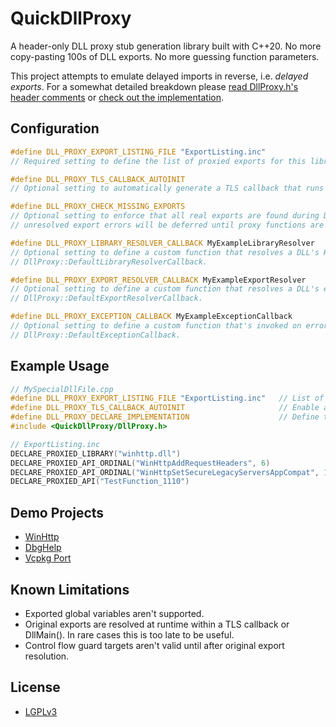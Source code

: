 # QuickDllProxy

A header-only DLL proxy stub generation library built with C++20. No more copy-pasting 100s of DLL exports. No more guessing function parameters.

This project attempts to emulate delayed imports in reverse, i.e. *delayed exports*. For a somewhat detailed breakdown please [read DllProxy.h's header comments](include/QuickDllProxy/DllProxy.h) or [check out the implementation](include/QuickDllProxy/DllProxyImpl.inl).

## Configuration

```cpp
#define DLL_PROXY_EXPORT_LISTING_FILE "ExportListing.inc"
// Required setting to define the list of proxied exports for this library.

#define DLL_PROXY_TLS_CALLBACK_AUTOINIT
// Optional setting to automatically generate a TLS callback that runs DllProxy::Initialize.

#define DLL_PROXY_CHECK_MISSING_EXPORTS
// Optional setting to enforce that all real exports are found during DllProxy::Initialize. If disabled,
// unresolved export errors will be deferred until proxy functions are invoked.

#define DLL_PROXY_LIBRARY_RESOLVER_CALLBACK MyExampleLibraryResolver
// Optional setting to define a custom function that resolves a DLL's HMODULE. Signature identical to
// DllProxy::DefaultLibraryResolverCallback.

#define DLL_PROXY_EXPORT_RESOLVER_CALLBACK MyExampleExportResolver
// Optional setting to define a custom function that resolves a DLL's exported function. Signature identical to 
// DllProxy::DefaultExportResolverCallback.

#define DLL_PROXY_EXCEPTION_CALLBACK MyExampleExceptionCallback
// Optional setting to define a custom function that's invoked on error. Signature identical to
// DllProxy::DefaultExceptionCallback.
```

## Example Usage

```cpp
// MySpecialDllFile.cpp
#define DLL_PROXY_EXPORT_LISTING_FILE "ExportListing.inc"   // List of exported functions
#define DLL_PROXY_TLS_CALLBACK_AUTOINIT                     // Enable automatic initialization TLS callback
#define DLL_PROXY_DECLARE_IMPLEMENTATION                    // Define the whole implementation
#include <QuickDllProxy/DllProxy.h>
```

```cpp
// ExportListing.inc
DECLARE_PROXIED_LIBRARY("winhttp.dll")
DECLARE_PROXIED_API_ORDINAL("WinHttpAddRequestHeaders", 6)
DECLARE_PROXIED_API_ORDINAL("WinHttpSetSecureLegacyServersAppCompat", 1)
DECLARE_PROXIED_API("TestFunction_1110")
```

## Demo Projects
- [WinHttp](example/demo_winhttp/dllmain.cpp)
- [DbgHelp](example/demo_dbghelp/proxy.cpp)
- [Vcpkg Port](example/vcpkg_port)

## Known Limitations
- Exported global variables aren't supported.
- Original exports are resolved at runtime within a TLS callback or DllMain(). In rare cases this is too late to be useful.
- Control flow guard targets aren't valid until after original export resolution.

## License

- [LGPLv3](LICENSE.md)
